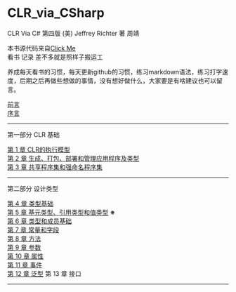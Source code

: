 # CLR_via_CSharp

CLR Via C# 第四版
(美) Jeffrey Richter 著 周靖

本书源代码来自[Click Me](https://github.com/cuicheng11165/clr-via-csharp-4th-edition-code)  
看书 记录 差不多就是照样子搬运工

养成每天看书的习惯，每天更新github的习惯，练习markdown语法，练习打字速度，后期之后再做些想做的事情，没有想好做什么，大家要是有啥建议也可以留言。

[前言](./chapters/foreword.md)  
[序言](./chapters/introduction.md)

---
第一部分 CLR 基础

[第 1 章 CLR的执行模型](./chapters/chapter1_TheCLRSExecutionMode.md)  
[第 2 章 生成、打包、部署和管理应用程序及类型](./chapters/chapter2_Building.md)  
[第 3 章 共享程序集和强命名程序集](./chapters/chapter3_SharedAssemblies.md)

---
第二部分 设计类型  

[第 4  章 类型基础](./chapters/ch4_TypeFundamentals.md)  
[第 5  章 基元类型、引用类型和值类型](./chapters/ch5_PrimitiveRefValType.md)  **※**  
[第 6  章 类型和成员基础](./chapters/ch6_TypeAndMemberBasics.md)  
[第 7  章 常量和字段](./chapters/ch7_ConstantsAndFields.md)  
[第 8  章 方法](./chapters/ch8_Methods.md)  
[第 9  章 参数](./chapters/ch9_Parameters.md)  
[第 10 章 属性](./chapters/ch10_Properties.md)  
[第 11 章 事件](./chapters/ch11_Events.md)  
[第 12 章 泛型](./chapters/ch12_Generics.md)
第 13 章 接口  

---
